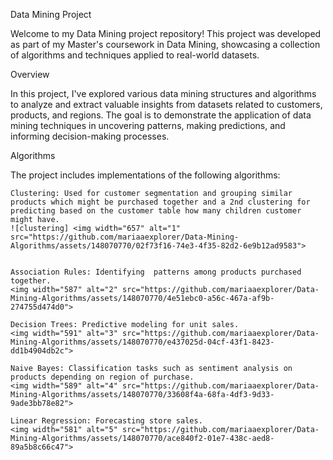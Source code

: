 Data Mining Project

Welcome to my Data Mining project repository! This project was developed as part of my Master's coursework in Data Mining, showcasing a collection of algorithms and techniques applied to real-world datasets.

Overview

In this project, I've explored various data mining structures and algorithms to analyze and extract valuable insights from datasets related to customers, products, and regions. The goal is to demonstrate the application of data mining techniques in uncovering patterns, making predictions, and informing decision-making processes.

Algorithms

The project includes implementations of the following algorithms:

    Clustering: Used for customer segmentation and grouping similar products which might be purchased together and a 2nd clustering for predicting based on the customer table how many children customer might have.
    ![clustering] <img width="657" alt="1" src="https://github.com/mariaaexplorer/Data-Mining-Algorithms/assets/148070770/02f73f16-74e3-4f35-82d2-6e9b12ad9583">


    Association Rules: Identifying  patterns among products purchased together.
    <img width="587" alt="2" src="https://github.com/mariaaexplorer/Data-Mining-Algorithms/assets/148070770/4e51ebc0-a56c-467a-af9b-274755d474d0">

    Decision Trees: Predictive modeling for unit sales. 
    <img width="591" alt="3" src="https://github.com/mariaaexplorer/Data-Mining-Algorithms/assets/148070770/e437025d-04cf-43f1-8423-dd1b4904db2c">

    Naive Bayes: Classification tasks such as sentiment analysis on products depending on region of purchase.
    <img width="589" alt="4" src="https://github.com/mariaaexplorer/Data-Mining-Algorithms/assets/148070770/33608f4a-68fa-4df3-9d33-9ade3bb78e82">

    Linear Regression: Forecasting store sales.
    <img width="581" alt="5" src="https://github.com/mariaaexplorer/Data-Mining-Algorithms/assets/148070770/ace840f2-01e7-438c-aed8-89a5b8c66c47">


